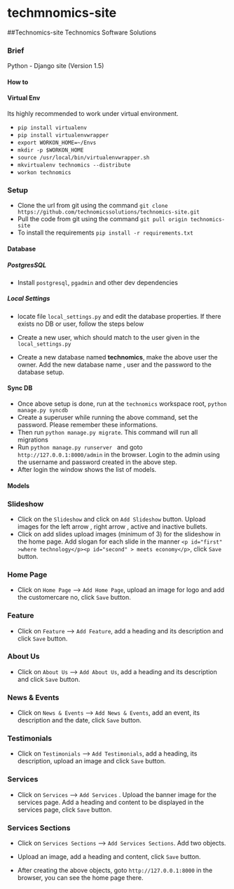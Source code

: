 techmnomics-site
================

##Technomics-site
Technomics Software Solutions

### Brief
Python - Django site (Version 1.5)

#### How to

#### Virtual Env

Its highly recommended to work under virtual environment. 
* `pip install virtualenv`
* `pip install virtualenvwrapper`
* `export WORKON_HOME=~/Envs`
* `mkdir -p $WORKON_HOME`
* `source /usr/local/bin/virtualenvwrapper.sh`
* `mkvirtualenv technomics --distribute`
* `workon technomics`

### Setup
* Clone the url from git using the command `git clone https://github.com/technomicssolutions/technomics-site.git`
* Pull the code from git using the command `git pull origin technomics-site`
* To install the requirements `pip install -r requirements.txt`

#### Database
##### PostgresSQL
* Install `postgresql`, `pgadmin` and other dev dependencies 
 
##### Local Settings
* locate file `local_settings.py` and edit the database properties. If there exists no DB or user, follow the steps below

* Create a new user, which should match to the user given in the `local_settings.py`
* Create a new database named **technomics**, make the above user the owner. Add the new database name , user and the password to the database setup. 


#### Sync DB
* Once above setup is done, run at the `technomics` workspace root, `python manage.py syncdb`
* Create a superuser while running the above command, set the password. Please remember these informations.
* Then run `python manage.py migrate`. This command will run all migrations
* Run `python manage.py runserver ` and goto `http://127.0.0.1:8000/admin` in the browser. Login to the admin using the username and password created in the above step.
* After login the window shows the list of models.

#### Models
### Slideshow

* Click on the `Slideshow` and click on `Add Slideshow` button. Upload images for the left arrow , right arrow , active and inactive bullets.
* Click on add slides upload images (minimum of 3) for the slideshow in the home page. Add slogan for each slide in the manner `<p id="first" >where technology</p><p id="second" > meets economy</p>`, click `Save` button.

### Home Page
* Click on `Home Page` --> `Add Home Page`, upload an image for logo and add the customercare no, click `Save` button.

### Feature
* Click on `Feature` --> `Add Feature`, add a heading and its description and click `Save` button.

### About Us
* Click on `About Us` --> `Add About Us`, add a heading and its description and click `Save` button.

### News & Events
* Click on `News & Events` --> `Add News & Events`, add an event, its description and the date, click `Save` button.

### Testimonials
* Click on `Testimonials` --> `Add Testimonials`, add a heading, its description, upload an image and click `Save` button. 

### Services
* Click on `Services` --> `Add Services` . Upload the banner image for the services page. Add a heading and content to be displayed in the services page, click `Save` button.

### Services Sections
* Click on `Services Sections` --> `Add Services Sections`. Add two objects.
* Upload an image, add a heading and content, click `Save` button.

* After creating the above objects, goto `http://127.0.0.1:8000` in the browser, you can see the home page there.





